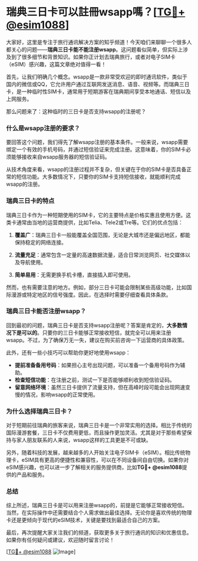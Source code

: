 # 瑞典三日卡可以註冊wsapp嗎？[[TG💪+ @esim1088](https://t.me/s/esim1088)]

大家好，这里是专注于旅行通讯解决方案的知乎频道！今天咱们来聊聊一个很多人都关心的问题——**瑞典三日卡能不能注册wsapp**。这问题看似简单，但实际上涉及到了很多细节和背景知识。如果你正计划去瑞典旅行，或者对电子SIM卡（eSIM）感兴趣，这篇文章绝对值得一看！

首先，让我们明确几个概念。wsapp是一款非常受欢迎的即时通讯软件，类似于国内的微信或QQ，它允许用户通过互联网发送消息、语音、视频等。而瑞典三日卡，是一种临时性SIM卡，通常用于短期游客在瑞典期间享受本地通话、短信以及上网服务。

那么问题来了：这种临时的三日卡是否支持wsapp的注册呢？

### 什么是wsapp注册的要求？

要回答这个问题，我们得先了解wsapp注册的基本条件。一般来说，wsapp需要绑定一个有效的手机号码，并通过短信验证来完成注册。这意味着，你的SIM卡必须能够接收来自wsapp服务器的短信验证码。

从技术角度来看，wsapp的注册过程并不复杂，但关键在于你的SIM卡是否具备正常的短信功能。大多数情况下，只要你的SIM卡支持短信接收，就能顺利完成wsapp的注册。

### 瑞典三日卡的特点

瑞典三日卡作为一种短期使用的SIM卡，它的主要特点是价格实惠且使用方便。这类卡通常由当地的运营商提供，比如Telia、Tele2或Tre等。它们的优点包括：

1. **覆盖广**：瑞典三日卡一般能覆盖全国范围，无论是大城市还是偏远地区，都能保持稳定的网络连接。
   
2. **流量充足**：通常包含一定量的高速数据流量，适合日常浏览网页、社交媒体以及导航使用。

3. **简单易用**：无需更换手机卡槽，直接插入即可使用。

然而，也有需要注意的地方。例如，部分三日卡可能会限制某些高级功能，比如国际漫游或特定地区的信号强度。因此，在选择时需要仔细查看具体条款。

### 瑞典三日卡能否注册wsapp？

回到最初的问题，瑞典三日卡是否支持wsapp注册呢？答案是肯定的，**大多数情况下是可以的**。只要你的三日卡能够正常接收短信，就完全可以用来注册wsapp。不过，为了确保万无一失，建议在购买前咨询一下运营商的具体政策。

此外，还有一些小技巧可以帮助你更好地使用wsapp：

- **提前准备备用号码**：如果担心主号出现问题，可以准备一个备用号码作为辅助。
- **检查短信功能**：在注册之前，测试一下是否能够顺利收到短信验证码。
- **留意网络环境**：虽然三日卡提供了流量支持，但在高峰时段可能会出现网速变慢的情况，影响wsapp的正常使用。

### 为什么选择瑞典三日卡？

对于短期前往瑞典的旅客来说，瑞典三日卡是一个非常实用的选择。相比于传统的国际漫游套餐，三日卡不仅费用更低，而且操作更加灵活。尤其是对于那些希望保持与家人朋友联系的人来说，wsapp这样的工具更是不可或缺。

另外，随着科技的发展，越来越多的人开始关注电子SIM卡（eSIM）。相比传统物理卡，eSIM具有更高的便捷性和兼容性，可以在不同设备间自由切换。如果你对eSIM感兴趣，也可以进一步了解相关的服务提供商，比如**TG💪+ @esim1088**提供的产品和服务。

### 总结

综上所述，瑞典三日卡是可以用来注册wsapp的，前提是它能够正常接收短信。当然，在实际操作中还需要结合个人需求做出最佳选择。无论你是喜欢传统的物理卡还是更倾向于现代的eSIM技术，关键是要找到最适合自己的方案。

最后，再次提醒大家关注我们的频道，获取更多关于旅行通讯的知识和优惠信息。如果你有任何疑问或建议，欢迎随时留言讨论！

[[TG💪+ @esim1088](https://t.me/s/esim1088) ![Image](https://i.postimg.cc/4NQfJmqS/Snipaste-2025-05-13-00-14-12.png)]